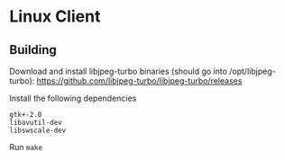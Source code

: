 Linux Client
========

## Building

Download and install libjpeg-turbo binaries (should go into /opt/libjpeg-turbo):
https://github.com/libjpeg-turbo/libjpeg-turbo/releases

Install the following dependencies
```
gtk+-2.0
libavutil-dev
libswscale-dev
```

Run `make`
